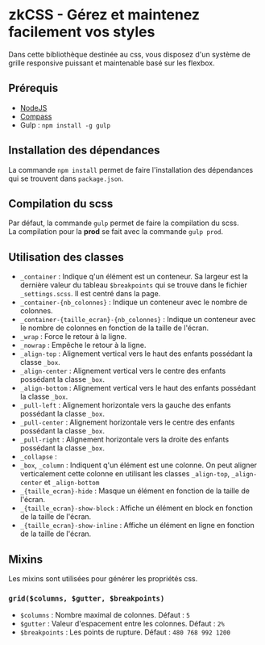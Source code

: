 # zkCSS - Gérez et maintenez facilement vos styles

<p>
    Dans cette bibliothèque destinée au css, vous disposez d'un système de grille responsive puissant et maintenable basé sur les flexbox. <br>
</p>

<h2>Prérequis</h2>
<ul>
    <li><a href='https://nodejs.org'>NodeJS</a></li>
    <li><a href='http://compass-style.org/install/'>Compass</a></li>
    <li>Gulp : <code>npm install -g gulp</code></li>
</ul>

<h2>Installation des dépendances</h2>
<p>
    La commande <code>npm install</code> permet de faire l'installation des dépendances qui se trouvent dans <code>package.json</code>.
</p>

<h2>Compilation du scss</h2>
<p>
    Par défaut, la commande <code>gulp</code> permet de faire la compilation du scss. <br>
    La compilation pour la <strong>prod</strong> se fait avec la commande <code>gulp prod</code>.
</p>

<h2>Utilisation des classes</h2>
<ul>
    <li>
        <code>_container</code> : Indique q'un élément est un conteneur. Sa largeur est la dernière valeur du tableau <code>$breakpoints</code> qui se trouve dans le fichier <code>_settings.scss</code>.
        Il est centré dans la page.
    </li>
    <li><code>_container-{nb_colonnes}</code> : Indique un conteneur avec le nombre de colonnes.</li>
    <li><code>_container-{taille_ecran}-{nb_colonnes}</code> : Indique un conteneur avec le nombre de colonnes en fonction de la taille de l'écran.</li>
    <li><code>_wrap</code> : Force le retour à la ligne.</li>
    <li><code>_nowrap</code> : Empêche le retour à la ligne.</li>
    <li><code>_align-top</code> : Alignement vertical vers le haut des enfants possédant la classe <code>_box</code>.</li>
    <li><code>_align-center</code> : Alignement vertical vers le centre des enfants possédant la classe <code>_box</code>.</li>
    <li><code>_align-bottom</code> : Alignement vertical vers le haut des enfants possédant la classe <code>_box</code>.</li>
    <li><code>_pull-left</code> : Alignement horizontale vers la gauche des enfants possédant la classe <code>_box</code>.</li>
    <li><code>_pull-center</code> : Alignement horizontale vers le centre des enfants possédant la classe <code>_box</code>.</li>
    <li><code>_pull-right</code> : Alignement horizontale vers la droite des enfants possédant la classe <code>_box</code>.</li>
    <li><code>_collapse</code> : </li>
    <li>
        <code>_box</code>, <code>_column</code> : Indiquent q'un élément est une colonne.
         On peut aligner verticalement cette colonne en utilisant les classes <code>_align-top</code>, <code>_align-center</code> et <code>_align-bottom</code> 
    </li>
    <li><code>_{taille_ecran}-hide</code> : Masque un élément en fonction de la taille de l'écran.</li>
    <li><code>_{taille_ecran}-show-block</code> : Affiche un élément en block en fonction de la taille de l'écran.</li>
    <li><code>_{taille_ecran}-show-inline</code> : Affiche un élément en ligne en fonction de la taille de l'écran.</li>
</ul>

<h2>Mixins</h2>
<p>
    Les mixins sont utilisées pour générer les propriétés css.
</p>
<h3><code>grid($columns, $gutter, $breakpoints)</code></h3>
<ul>
    <li><code>$columns</code> : Nombre maximal de colonnes. Défaut : <code>5</code></li>
    <li><code>$gutter</code> : Valeur d'espacement entre les colonnes. Défaut : <code>2%</code></li>
    <li><code>$breakpoints</code> : Les points de rupture. Défaut : <code>480 768 992 1200</code></li>
</ul>
